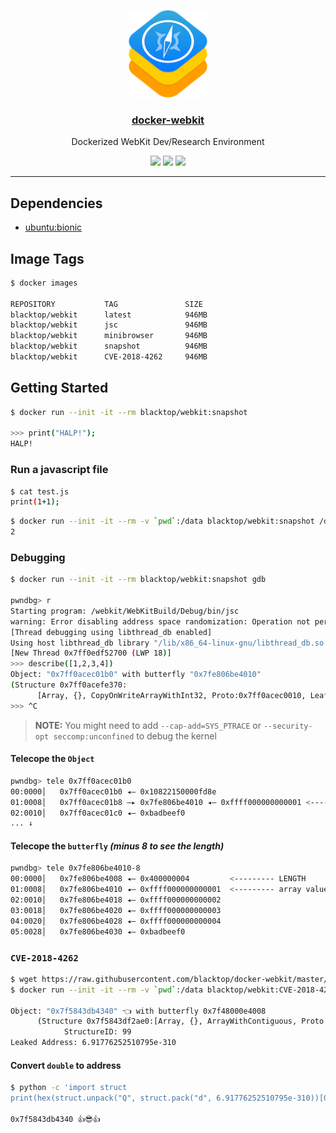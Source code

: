 <p align="center">
  <a href="https://github.com/blacktop/docker-webkit"><img alt="Logo" src="https://github.com/blacktop/docker-webkit/raw/master/docs/logo.png" height="140" /></a>
  <a href="https://github.com/blacktop/docker-webkit"><h3 align="center">docker-webkit</h3></a>
  <p align="center">Dockerized WebKit Dev/Research Environment</p>
  <p align="center">
    <a href="https://hub.docker.com/r/blacktop/webkit/" alt="Docker Stars">
          <img src="https://img.shields.io/docker/stars/blacktop/webkit.svg" /></a>
    <a href="https://hub.docker.com/r/blacktop/webkit/" alt="Docker Pulls">
          <img src="https://img.shields.io/docker/pulls/blacktop/webkit.svg" /></a>
    <a href="https://hub.docker.com/r/blacktop/webkit/" alt="Docker Image">
          <img src="https://img.shields.io/badge/docker%20image-946MB-blue.svg" /></a>
</p>

---

## Dependencies

- [ubuntu:bionic](https://hub.docker.com/_/ubuntu/)

## Image Tags

```bash
$ docker images

REPOSITORY           TAG               SIZE
blacktop/webkit      latest            946MB
blacktop/webkit      jsc               946MB
blacktop/webkit      minibrowser       946MB
blacktop/webkit      snapshot          946MB
blacktop/webkit      CVE-2018-4262     946MB
```

## Getting Started

```bash
$ docker run --init -it --rm blacktop/webkit:snapshot

>>> print("HALP!");
HALP!
```

### Run a javascript file

```bash
$ cat test.js
print(1+1);
```

```bash
$ docker run --init -it --rm -v `pwd`:/data blacktop/webkit:snapshot /data/test.js
2
```

### Debugging

```bash
$ docker run --init -it --rm blacktop/webkit:snapshot gdb

pwndbg> r
Starting program: /webkit/WebKitBuild/Debug/bin/jsc
warning: Error disabling address space randomization: Operation not permitted
[Thread debugging using libthread_db enabled]
Using host libthread_db library "/lib/x86_64-linux-gnu/libthread_db.so.1".
[New Thread 0x7ff0edf52700 (LWP 18)]
>>> describe([1,2,3,4])
Object: "0x7ff0acec01b0" with butterfly "0x7fe806be4010"
(Structure 0x7ff0acefe370:
      [Array, {}, CopyOnWriteArrayWithInt32, Proto:0x7ff0acec0010, Leaf]), StructureID: 64910
>>> ^C
```

> **NOTE:** You might need to add `--cap-add=SYS_PTRACE` or `--security-opt seccomp:unconfined` to debug the kernel

#### Telecope the `Object`

```bash
pwndbg> tele 0x7ff0acec01b0
00:0000│   0x7ff0acec01b0 ◂— 0x10822150000fd8e
01:0008│   0x7ff0acec01b8 —▸ 0x7fe806be4010 ◂— 0xffff000000000001 <--------- 🦋
02:0010│   0x7ff0acec01c0 ◂— 0xbadbeef0
... ↓
```

#### Telecope the `butterfly` *(minus 8 to see the length)*

```bash
pwndbg> tele 0x7fe806be4010-8
00:0000│   0x7fe806be4008 ◂— 0x400000004         <--------- LENGTH
01:0008│   0x7fe806be4010 ◂— 0xffff000000000001  <--------- array values
02:0010│   0x7fe806be4018 ◂— 0xffff000000000002
03:0018│   0x7fe806be4020 ◂— 0xffff000000000003
04:0020│   0x7fe806be4028 ◂— 0xffff000000000004
05:0028│   0x7fe806be4030 ◂— 0xbadbeef0
```

### `CVE-2018-4262`

```bash
$ wget https://raw.githubusercontent.com/blacktop/docker-webkit/master/CVE-2018-4262/test.js
$ docker run --init -it --rm -v `pwd`:/data blacktop/webkit:CVE-2018-4262 /data/test.js

Object: "0x7f5843db4340" 👈 with butterfly 0x7f48000e4008
      (Structure 0x7f5843df2ae0:[Array, {}, ArrayWithContiguous, Proto:0x7f5843dc80a0]),
            StructureID: 99
Leaked Address: 6.91776252510795e-310
```

#### Convert `double` to address

```bash
$ python -c 'import struct
print(hex(struct.unpack("Q", struct.pack("d", 6.91776252510795e-310))[0]))'

0x7f5843db4340 👍😎👍
```
